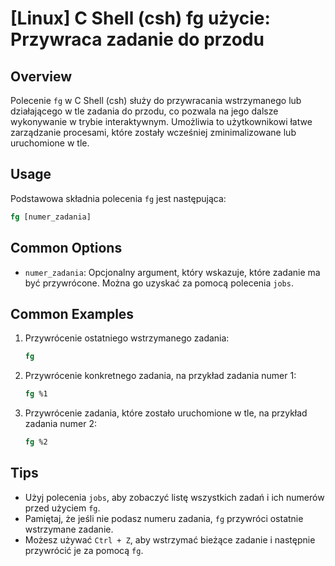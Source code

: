 # [Linux] C Shell (csh) fg użycie: Przywraca zadanie do przodu

## Overview
Polecenie `fg` w C Shell (csh) służy do przywracania wstrzymanego lub działającego w tle zadania do przodu, co pozwala na jego dalsze wykonywanie w trybie interaktywnym. Umożliwia to użytkownikowi łatwe zarządzanie procesami, które zostały wcześniej zminimalizowane lub uruchomione w tle.

## Usage
Podstawowa składnia polecenia `fg` jest następująca:

```csh
fg [numer_zadania]
```

## Common Options
- `numer_zadania`: Opcjonalny argument, który wskazuje, które zadanie ma być przywrócone. Można go uzyskać za pomocą polecenia `jobs`.

## Common Examples

1. Przywrócenie ostatniego wstrzymanego zadania:
   ```csh
   fg
   ```

2. Przywrócenie konkretnego zadania, na przykład zadania numer 1:
   ```csh
   fg %1
   ```

3. Przywrócenie zadania, które zostało uruchomione w tle, na przykład zadania numer 2:
   ```csh
   fg %2
   ```

## Tips
- Użyj polecenia `jobs`, aby zobaczyć listę wszystkich zadań i ich numerów przed użyciem `fg`.
- Pamiętaj, że jeśli nie podasz numeru zadania, `fg` przywróci ostatnie wstrzymane zadanie.
- Możesz używać `Ctrl + Z`, aby wstrzymać bieżące zadanie i następnie przywrócić je za pomocą `fg`.